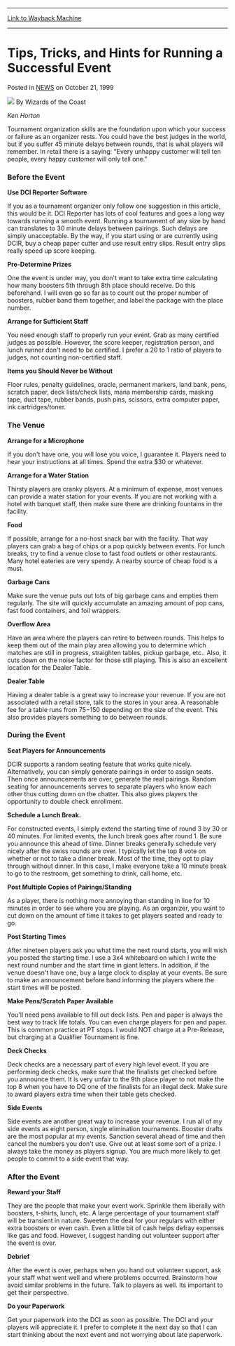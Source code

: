 
---
[Link to Wayback Machine](https://web.archive.org/web/20210501184630/https://magic.wizards.com/en/articles/archive/tips-tricks-and-hints-running-successful-event-1999-10-21)

[_metadata_:author]:- "Wizards of the Coast"
[_metadata_:description]:- "Ken Horton Tournament organization skills are the foundation upon which your success or failure as an organizer rests. You could have the best judges in the world, but if you suffer 45 minute delays between rounds, that is what players will remember. In retail there is a saying: `Every unhappy customer will tell ten people, every happy customer will only tell one.` Before the"
[_metadata_:generator]:- "Drupal 7 (http://drupal.org)"
[_metadata_:node]:- "937836"
[_metadata_:publish_date]:- "1999-10-21"
[_metadata_:source]:- "div-main-content"
[_metadata_:title]:- "Tips, Tricks, and Hints for Running a Successful Event"
[_metadata_:wayback_capture_timestamp]:- "2021-05-01 18:46:30"
[_metadata_:wayback_raw_url]:- "https://web.archive.org/web/20210501184630id_/https://magic.wizards.com/en/articles/archive/tips-tricks-and-hints-running-successful-event-1999-10-21"
[_metadata_:wayback_url]:- "https://magic.wizards.com/en/articles/archive/tips-tricks-and-hints-running-successful-event-1999-10-21"
---


Tips, Tricks, and Hints for Running a Successful Event
======================================================



 Posted in [NEWS](/en/articles?source=MX_Nav2020)
 on October 21, 1999 






![](https://media.magic.wizards.com/styles/auth_small/public/images/person/wizards_author.jpg)
By Wizards of the Coast











*Ken Horton* 


Tournament organization skills are the foundation upon which your success or failure as an organizer rests. You could have the best judges in the world, but if you suffer 45 minute delays between rounds, that is what players will remember. In retail there is a saying: "Every unhappy customer will tell ten people, every happy customer will only tell one."


### Before the Event


**Use DCI Reporter Software**


If you as a tournament organizer only follow one suggestion in this article, this would be it. DCI Reporter has lots of cool features and goes a long way towards running a smooth event. Running a tournament of any size by hand can translates to 30 minute delays between pairings. Such delays are simply unacceptable. By the way, if you start using or are currently using DCIR, buy a cheap paper cutter and use result entry slips. Result entry slips really speed up score keeping.


**Pre-Determine Prizes**


One the event is under way, you don't want to take extra time calculating how many boosters 5th through 8th place should receive. Do this beforehand. I will even go so far as to count out the proper number of boosters, rubber band them together, and label the package with the place number.


**Arrange for Sufficient Staff**


You need enough staff to properly run your event. Grab as many certified judges as possible. However, the score keeper, registration person, and lunch runner don't need to be certified. I prefer a 20 to 1 ratio of players to judges, not counting non-certified staff.


**Items you Should Never be Without**


Floor rules, penalty guidelines, oracle, permanent markers, land bank, pens, scratch paper, deck lists/check lists, mana membership cards, masking tape, duct tape, rubber bands, push pins, scissors, extra computer paper, ink cartridges/toner.


### The Venue


**Arrange for a Microphone**


If you don't have one, you will lose you voice, I guarantee it. Players need to hear your instructions at all times. Spend the extra $30 or whatever.


**Arrange for a Water Station**


Thirsty players are cranky players. At a minimum of expense, most venues can provide a water station for your events. If you are not working with a hotel with banquet staff, then make sure there are drinking fountains in the facility.


**Food**


If possible, arrange for a no-host snack bar with the facility. That way players can grab a bag of chips or a pop quickly between events. For lunch breaks, try to find a venue close to fast food outlets or other restaurants. Many hotel eateries are very spendy. A nearby source of cheap food is a must.


**Garbage Cans**


Make sure the venue puts out lots of big garbage cans and empties them regularly. The site will quickly accumulate an amazing amount of pop cans, fast food containers, and foil wrappers.


**Overflow Area**


Have an area where the players can retire to between rounds. This helps to keep them out of the main play area allowing you to determine which matches are still in progress, straighten tables, pickup garbage, etc.. Also, it cuts down on the noise factor for those still playing. This is also an excellent location for the Dealer Table.


**Dealer Table**


Having a dealer table is a great way to increase your revenue. If you are not associated with a retail store, talk to the stores in your area. A reasonable fee for a table runs from $75-$150 depending on the size of the event. This also provides players something to do between rounds.


### During the Event


**Seat Players for Announcements**


DCIR supports a random seating feature that works quite nicely. Alternatively, you can simply generate pairings in order to assign seats. Then once announcements are over, generate the real pairings. Random seating for announcements serves to separate players who know each other thus cutting down on the chatter. This also gives players the opportunity to double check enrollment.


**Schedule a Lunch Break.**


For constructed events, I simply extend the starting time of round 3 by 30 or 40 minutes. For limited events, the lunch break goes after round 1. Be sure you announce this ahead of time. Dinner breaks generally schedule very nicely after the swiss rounds are over. I typically let the top 8 vote on whether or not to take a dinner break. Most of the time, they opt to play through without dinner. In this case, I make everyone take a 10 minute break to go to the restroom, get something to drink, call home, etc.


**Post Multiple Copies of Pairings/Standing**


As a player, there is nothing more annoying than standing in line for 10 minutes in order to see where you are playing. As an organizer, you want to cut down on the amount of time it takes to get players seated and ready to go.


**Post Starting Times**


After nineteen players ask you what time the next round starts, you will wish you posted the starting time. I use a 3x4 whiteboard on which I write the next round number and the start time in giant letters. In addition, if the venue doesn't have one, buy a large clock to display at your events. Be sure to make an announcement before hand informing the players where the start times will be posted.


**Make Pens/Scratch Paper Available**


You'll need pens available to fill out deck lists. Pen and paper is always the best way to track life totals. You can even charge players for pen and paper. This is common practice at PT stops. I would NOT charge at a Pre-Release, but charging at a Qualifier Tournament is fine.


**Deck Checks**


Deck checks are a necessary part of every high level event. If you are performing deck checks, make sure that the finalists get checked before you announce them. It is very unfair to the 9th place player to not make the top 8 when you have to DQ one of the finalists for an illegal deck. Make sure to award players extra time when their table gets checked.


**Side Events**


Side events are another great way to increase your revenue. I run all of my side events as eight person, single elimination tournaments. Booster drafts are the most popular at my events. Sanction several ahead of time and then cancel the numbers you don't use. Give out at least some sort of a prize. I always take the money as players signup. You are much more likely to get people to commit to a side event that way.


### After the Event


**Reward your Staff**


They are the people that make your event work. Sprinkle them liberally with boosters, t-shirts, lunch, etc. A large percentage of your tournament staff will be transient in nature. Sweeten the deal for your regulars with either extra boosters or even cash. Even a little bit of cash helps defray expenses like gas and food. However, I suggest handing out volunteer support after the event is over.


**Debrief**


After the event is over, perhaps when you hand out volunteer support, ask your staff what went well and where problems occurred. Brainstorm how avoid similar problems in the future. Talk to players as well. Its important to get their perspective.


**Do your Paperwork**


Get your paperwork into the DCI as soon as possible. The DCI and your players will appreciate it. I prefer to complete it the next day so that I can start thinking about the next event and not worrying about late paperwork.







